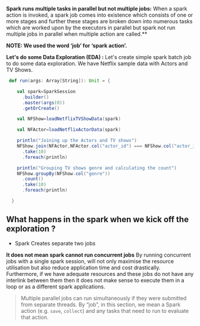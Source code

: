

**Spark runs multiple tasks in parallel but not multiple jobs:**
When a spark action is invoked, a spark job comes into existence which consists of one or more stages and further these stages are broken down into numerous tasks which are worked upon by the executors in parallel but spark not run multiple jobs in parallel when multiple action are called.**

**NOTE: We used the word ‘job’ for ‘spark action’.**

**Let's do some Data Exploration (EDA) :** Let's create simple spark batch job to do some data exploration. We have Netflix sample data with Actors and TV Shows.
```scala
 def run(args: Array[String]): Unit = {

    val spark=SparkSession
      .builder()
      .master(args(0))
      .getOrCreate()

    val NFShow=loadNetflixTVShowData(spark)

    val NFActor=loadNetflixActorData(spark)

    println("Joining up the Actors and TV shows")
    NFShow.join(NFActor,NFActor.col("actor_id") === NFShow.col("actor_id"),"inner")
      .take(10)
      .foreach(println)

    println("Grouping TV shows genre and calculating the count")
    NFShow.groupBy(NFShow.col("genre"))
      .count()
      .take(10)
      .foreach(println)

  }
``` 

## What happens in the spark when we kick off the exploration ?

 - Spark Creates separate two jobs 

**It does not mean spark cannot run concurrent jobs**
By running concurrent jobs with a single spark session, will not only maximise the resource utilisation but also reduce application time and cost drastically. Furthermore, if we have adequate resources and these jobs do not have any interlink between them then it does not make sense to execute them in a loop or as a different spark applications.







> Multiple parallel jobs can run simultaneously if they were submitted from
> separate threads. By “job”, in this section, we mean a Spark action
> (e.g. `save`, `collect`) and any tasks that need to run to evaluate
> that action.

<!--stackedit_data:
eyJoaXN0b3J5IjpbLTEzNjUwMTQzOTAsMjAxNjkxMTE3MCwtMT
MxMDQwMTkwMCwxNjEwMTg3NzU1LC02MTg1NzY3MzUsLTE4MDU2
MDkwNDcsLTc0NzMwNDQwNSwtMTk2NTIwNjYzLC0yMDg4NzQ2Nj
EyLC0xMDMzNTc3MTcwLDk1Mzc3MTk1OCwzNTA2NzkzMzEsNTg3
NjE2NTcsMzYyOTE1NzcxLDE0ODgzNDU4MjAsLTQ5MzMyMzYyNS
wtMTI3ODQ2Njc3LC05OTkwMzAzMjIsLTE3MDY3MzE5OTIsOTA3
ODk3NzIyXX0=
-->